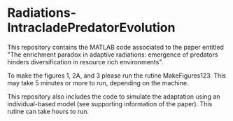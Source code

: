 # Radiations-IntracladePredatorEvolution
This repository contains the MATLAB code associated to the paper entitled "The enrichment paradox in adaptive radiations: emergence of predators hinders diversification in resource rich environments".

To make the figures 1, 2A, and 3 please run the rutine MakeFigures123. This may take 5 minutes or more to run, depending on the machine.

This repository also includes the code to simulate the adaptation using an individual-based model (see supporting information of the paper). This rutine can take hours to run.
